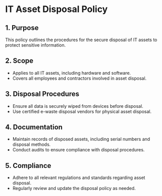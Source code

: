# IT Asset Disposal Policy

## 1. Purpose
This policy outlines the procedures for the secure disposal of IT assets to protect sensitive information.

## 2. Scope
- Applies to all IT assets, including hardware and software.
- Covers all employees and contractors involved in asset disposal.

## 3. Disposal Procedures
- Ensure all data is securely wiped from devices before disposal.
- Use certified e-waste disposal vendors for physical asset disposal.

## 4. Documentation
- Maintain records of disposed assets, including serial numbers and disposal methods.
- Conduct audits to ensure compliance with disposal procedures.

## 5. Compliance
- Adhere to all relevant regulations and standards regarding asset disposal.
- Regularly review and update the disposal policy as needed. 
